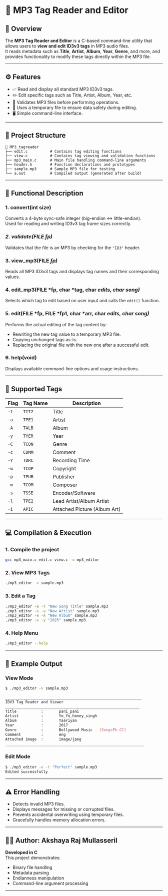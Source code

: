 # 🎵 MP3 Tag Reader and Editor

## 📘 Overview
The **MP3 Tag Reader and Editor** is a C-based command-line utility that allows users to **view and edit ID3v3 tags** in MP3 audio files.  
It reads metadata such as **Title**, **Artist**, **Album**, **Year**, **Genre**, and more, and provides functionality to modify these tags directly within the MP3 file.

---

## ⚙️ Features
- ✅ Read and display all standard MP3 ID3v3 tags.  
- ✏️ Edit specific tags such as Title, Artist, Album, Year, etc.  
- 🧩 Validates MP3 files before performing operations.  
- 🧱 Uses a temporary file to ensure data safety during editing.  
- 🖥️ Simple command-line interface.

---

## 🧩 Project Structure
```
📁 MP3_tagreader
├── edit.c          # Contains tag editing functions
├── view.c          # Contains tag viewing and validation functions
├── mp3_main.c      # Main file handling command-line arguments
├── header.h        # Function declarations and prototypes
├── sample.mp3      # Sample MP3 file for testing
└── a.out           # Compiled output (generated after build)
```

---

## 🧠 Functional Description

### **1. convert(int size)**
Converts a 4-byte sync-safe integer (big-endian ↔ little-endian).  
Used for reading and writing ID3v3 tag frame sizes correctly.

### *2. validate(FILE *fp)**
Validates that the file is an MP3 by checking for the `"ID3"` header.

### 3. view_mp3(FILE *fp)*
Reads all MP3 ID3v3 tags and displays tag names and their corresponding values.

### 4. edit_mp3(FILE *fp, char *tag, char *edits, char *song)**
Selects which tag to edit based on user input and calls the `edit()` function.

### 5. edit(FILE *fp, FILE *fp1, char *arr, char *edits, char *song)**
Performs the actual editing of the tag content by:
- Rewriting the new tag value to a temporary MP3 file.
- Copying unchanged tags as-is.
- Replacing the original file with the new one after a successful edit.

### **6. help(void)**
Displays available command-line options and usage instructions.

---

## 🧾 Supported Tags

| Flag | Tag Name | Description |
|------|-----------|-------------|
| `-t` | `TIT2` | Title |
| `-a` | `TPE1` | Artist |
| `-A` | `TALB` | Album |
| `-y` | `TYER` | Year |
| `-C` | `TCON` | Genre |
| `-c` | `COMM` | Comment |
| `-Y` | `TDRC` | Recording Time |
| `-w` | `TCOP` | Copyright |
| `-p` | `TPUB` | Publisher |
| `-m` | `TCOM` | Composer |
| `-s` | `TSSE` | Encoder/Software |
| `-l` | `TPE2` | Lead Artist/Album Artist |
| `-i` | `APIC` | Attached Picture (Album Art) |

---

## 💻 Compilation & Execution

### **1. Compile the project**
```bash
gcc mp3_main.c edit.c view.c -o mp3_editor
```

### **2. View MP3 Tags**
```bash
./mp3_editor -v sample.mp3
```

### **3. Edit a Tag**
```bash
./mp3_editor -e -t "New Song Title" sample.mp3
./mp3_editor -e -a "New Artist" sample.mp3
./mp3_editor -e -A "New Album" sample.mp3
./mp3_editor -e -y "2025" sample.mp3
```

### **4. Help Menu**
```bash
./mp3_editor --help
```

---

## 🧩 Example Output

### **View Mode**
```bash
$ ./mp3_editor -v sample.mp3

_____________________________________________________________
IDV3 Tag Reader and Viewer
____________________________________________________________
Title           :       pani_pani
Artist          :       Yo_Yo_honey_singh
Album           :       Yaariyan
Year            :       2017
Genre           :       Bollywood Music - [SongsPk.CC]
Comment         :       eng
Attached image  :       image/jpeg
______________________________________________________________
```

### **Edit Mode**
```bash
$ ./mp3_editor -e -t "Perfect" sample.mp3
Edited successfully
```

---

## ⚠️ Error Handling
- Detects invalid MP3 files.
- Displays messages for missing or corrupted files.
- Prevents accidental overwriting using temporary files.
- Gracefully handles memory allocation errors.

---

## 🧑‍💻 Author: Akshaya Raj Mullasseril
**Developed in C**  
This project demonstrates:
- Binary file handling  
- Metadata parsing  
- Endianness manipulation  
- Command-line argument processing

---
